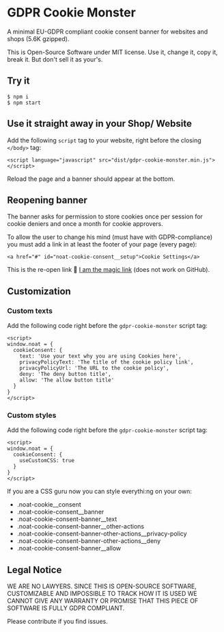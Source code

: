 # GDPR Cookie Monster

A minimal EU-GDPR compliant cookie consent banner for websites and shops (5.6K
gzipped).

This is Open-Source Software under MIT license. Use it, change it, copy it,
break it. But don't sell it as your's.

## Try it

```
$ npm i
$ npm start
```

## Use it straight away in your Shop/ Website

Add the following `script` tag to your website, right before the closing
`</body>` tag:

```
<script language="javascript" src="dist/gdpr-cookie-monster.min.js"></script>
```

Reload the page and a banner should appear at the bottom.

## Reopening banner

The banner asks for permission to store cookies once per session for cookie
deniers and once a month for cookie approvers.

To allow the user to change his mind (must have with GDPR-compliance) you must
add a link in at least the footer of your page (every page):

```
<a href="#" id="noat-cookie-consent__setup">Cookie Settings</a>
```

This is the re-open link
🤙 <a href="#" id="noat-cookie-consent__setup">I am the magic link</a>
(does not work on GitHub).

## Customization

### Custom texts

Add the following code right before the `gdpr-cookie-monster` script tag:

```
<script>
window.noat = {
  cookieConsent: {
    text: 'Use your text why you are using Cookies here',
    privacyPolicyText: 'The title of the cookie policy link',
    privacyPolicyUrl: 'The URL to the cookie policy',
    deny: 'The deny button title',
    allow: 'The allow button title'
  }
}
</script>
```

### Custom styles

Add the following code right before the `gdpr-cookie-monster` script tag:

```
<script>
window.noat = {
  cookieConsent: {
    useCustomCSS: true
  }
}
</script>
```

If you are a CSS guru now you can style everythi:ng on your own:

* .noat-cookie\_\_consent
* .noat-cookie-consent\_\_banner
* .noat-cookie-consent-banner\_\_text
* .noat-cookie-consent-banner\_\_other-actions
* .noat-cookie-consent-banner-other-actions\_\_privacy-policy
* .noat-cookie-consent-banner-other-actions\_\_deny
* .noat-cookie-consent-banner\_\_allow

## Legal Notice

WE ARE NO LAWYERS. SINCE THIS IS OPEN-SOURCE SOFTWARE, CUSTOMIZABLE AND
IMPOSSIBLE TO TRACK HOW IT IS USED WE CANNOT GIVE ANY WARRANTY OR PROMISE
THAT THIS PIECE OF SOFTWARE IS FULLY GDPR COMPLIANT.

Please contribute if you find issues.
